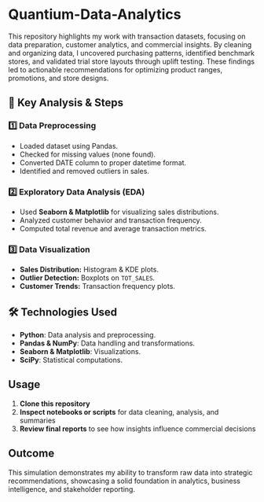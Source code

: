 # Quantium-Data-Analytics


This repository highlights my work with transaction datasets, focusing on data preparation, customer analytics, and commercial insights. By cleaning and organizing data, I uncovered purchasing patterns, identified benchmark stores, and validated trial store layouts through uplift testing. These findings led to actionable recommendations for optimizing product ranges, promotions, and store designs.


## 📌 Key Analysis & Steps
### 1️⃣ Data Preprocessing
- Loaded dataset using Pandas.
- Checked for missing values (none found).
- Converted DATE column to proper datetime format.
- Identified and removed outliers in sales.

### 2️⃣ Exploratory Data Analysis (EDA)
- Used **Seaborn & Matplotlib** for visualizing sales distributions.
- Analyzed customer behavior and transaction frequency.
- Computed total revenue and average transaction metrics.

### 3️⃣ Data Visualization
- **Sales Distribution:** Histogram & KDE plots.
- **Outlier Detection:** Boxplots on `TOT_SALES`.
- **Customer Trends:** Transaction frequency plots.

## 🛠️ Technologies Used
- **Python**: Data analysis and preprocessing.
- **Pandas & NumPy**: Data handling and transformations.
- **Seaborn & Matplotlib**: Visualizations.
- **SciPy**: Statistical computations.


## Usage
1. **Clone this repository**  
2. **Inspect notebooks or scripts** for data cleaning, analysis, and summaries  
3. **Review final reports** to see how insights influence commercial decisions  

## Outcome
This simulation demonstrates my ability to transform raw data into strategic recommendations, showcasing a solid foundation in analytics, business intelligence, and stakeholder reporting.
